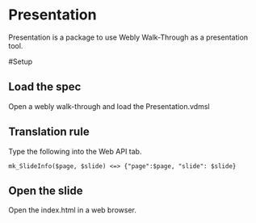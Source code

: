 # Presentation
Presentation is a package to use Webly Walk-Through as a presentation tool.

#Setup

## Load the spec

Open a webly walk-through and load the Presentation.vdmsl

## Translation rule

Type the following into the Web API tab.

```
mk_SlideInfo($page, $slide) <=> {"page":$page, "slide": $slide}
```

## Open the slide

Open the index.html in a web browser.
